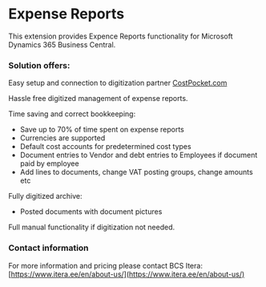 # Expense Reports
This extension provides Expence Reports functionality for Microsoft Dynamics 365 Business Central.

### Solution offers:
Easy setup and connection to digitization partner  [CostPocket.com](https://costpocket.com/en)

Hassle free digitized management of expense reports.

Time saving and correct bookkeeping:
- Save up to 70% of time spent on expense reports
- Currencies are supported
- Default cost accounts for predetermined cost types
- Document entries to Vendor and debt entries to Employees if document paid by employee
- Add lines to documents, change VAT posting groups, change amounts etc

Fully digitized archive:
- Posted documents with document pictures

Full manual functionality if digitization not needed.

### Contact information
For more information and pricing please contact BCS Itera:  [https://www.itera.ee/en/about-us/](https://www.itera.ee/en/about-us/)
